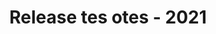 ﻿---
title: Release tes otes - 2021
type: docs
weight: 9
url: /ar/net/release-notes-2021/
description: Tانه الافراج عن الملاحظات من Aspose.3D صدر في عام 2021.
---
